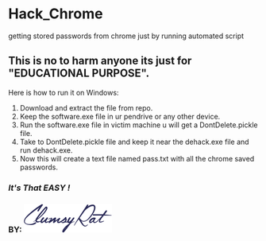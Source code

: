 # Hack_Chrome
getting stored passwords from chrome just by running automated script

## This is no to harm anyone its just for "EDUCATIONAL PURPOSE".

Here is how to run it on Windows:
1. Download and extract the file from repo. 
2. Keep the software.exe file in ur pendrive or any other device.
3. Run the software.exe file in victim machine u will get a DontDelete.pickle file.
4. Take to DontDelete.pickle file and keep it near the dehack.exe file and run dehack.exe.
5. Now this will create a text file named pass.txt with all the chrome saved passwords.

### _It's That EASY !_

### __BY:__   ![alt ClumsyRat](https://github.com/Ankith-Cirgir/CollegeBruteForce/blob/master/clumsylogo.png "ClumsyRat")
